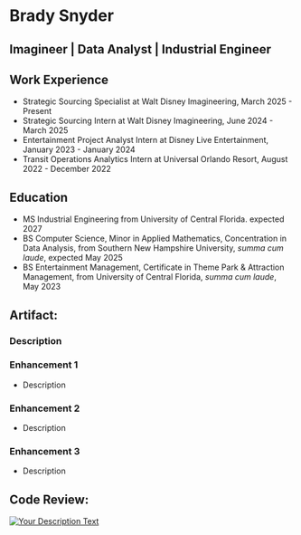 # Brady Snyder
## Imagineer | Data Analyst | Industrial Engineer

## Work Experience
- Strategic Sourcing Specialist at Walt Disney Imagineering, March 2025 - Present
- Strategic Sourcing Intern at Walt Disney Imagineering, June 2024 - March 2025
- Entertainment Project Analyst Intern at Disney Live Entertainment, January 2023 - January 2024
- Transit Operations Analytics Intern at Universal Orlando Resort, August 2022 - December 2022

## Education
- MS Industrial Engineering from University of Central Florida. expected 2027
- BS Computer Science, Minor in Applied Mathematics, Concentration in Data Analysis, from Southern New Hampshire University, *summa cum laude*, expected May 2025
- BS Entertainment Management, Certificate in Theme Park & Attraction Management, from University of Central Florida, *summa cum laude*, May 2023

## Artifact:
### Description
### Enhancement 1
- Description
### Enhancement 2
- Description
### Enhancement 3
- Description

## Code Review:
[![Your Description Text](https://img.youtube.com/vi/FSAkcbkLB3A/maxresdefault.jpg)](https://www.youtube.com/watch?v=FSAkcbkLB3A)
